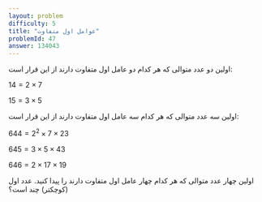 ```yaml
---
layout: problem
difficulty: 5
title: "عوامل اول متفاوت"
problemId: 47
answer: 134043
---
```

اولین دو عدد متوالی که هر کدام دو عامل اول متفاوت دارند از این قرار است:

$14 = 2 × 7$

$15 = 3 × 5$

اولین سه عدد متوالی که هر کدام سه عامل اول متفاوت دارند از این قرار است:

$644 = 2^2 × 7 × 23$

$645 = 3 × 5 × 43$

$646 = 2 × 17 × 19$

اولین چهار عدد متوالی که هر کدام چهار عامل اول متفاوت دارند را پیدا کنید. عدد اول (کوچکتر) چند است؟